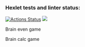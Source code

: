 ### Hexlet tests and linter status:
[![Actions Status](https://github.com/vadymtel/frontend-project-44/workflows/hexlet-check/badge.svg)](https://github.com/vadymtel/frontend-project-44/actions)
<a href="https://codeclimate.com/github/vadymtel/frontend-project-44/maintainability"><img src="https://api.codeclimate.com/v1/badges/f0cb7923bfc563698ee9/maintainability" /></a>

<p>Brain even game</p>
<script id="asciicast-527752" src="https://asciinema.org/a/527752.js" async></script>

<p>Brain calc game</p>
<script id="asciicast-o45gBW2fOsMQsKVOYAM0VdbLq" src="https://asciinema.org/a/o45gBW2fOsMQsKVOYAM0VdbLq.js" async></script>
